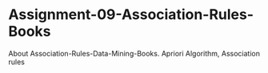 # Assignment-09-Association-Rules-Books
About Association-Rules-Data-Mining-Books. Apriori Algorithm, Association rules
